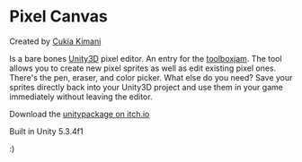 # Pixel Canvas 
Created by [Cukia Kimani](http://cukiamakesgames.com )

Is a bare bones [Unity3D](http://unity3d.com) pixel editor. An entry for the [toolboxjam](https://itch.io/jam/toolbox-jam). The tool allows you to create new pixel sprites as well as edit existing pixel ones. There's the pen, eraser, and color picker. What else do you need? Save your sprites directly back into your Unity3D project and use them in your game immediately without leaving the editor. 

Download the [unitypackage on itch.io](https://sugboerie.itch.io/pixel-canvas)

Built in Unity 5.3.4f1

:)
